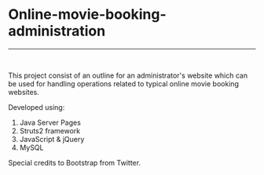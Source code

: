 <h1>Online-movie-booking-administration</h1>
<hr>
<br>

This project consist of an outline for an administrator's website which can be used for handling 
operations related to typical online movie booking websites.


Developed using:

1. Java Server Pages
2. Struts2 framework
3. JavaScript & jQuery
4. MySQL

Special credits to Bootstrap from Twitter.

